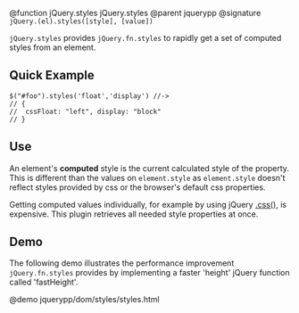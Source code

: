 @function jQuery.styles jQuery.styles
@parent jquerypp
@signature `jQuery.(el).styles([style], [value])`

`jQuery.styles` provides `jQuery.fn.styles` to rapidly get a set of computed styles from an element.

## Quick Example


    $("#foo").styles('float','display') //->
    // {
    //  cssFloat: "left", display: "block"
    // }

## Use

An element's __computed__ style is the current calculated style of the property.
This is different than the values on `element.style` as
`element.style` doesn't reflect styles provided by css or the browser's default
css properties.

Getting computed values individually, for example by using jQuery [.css()](http://api.jquery.com/css/), is expensive.
This plugin retrieves all needed style properties at once.

## Demo

The following demo illustrates the performance improvement `jQuery.fn.styles` provides by implementing
a faster 'height' jQuery function called 'fastHeight'.

@demo jquerypp/dom/styles/styles.html

